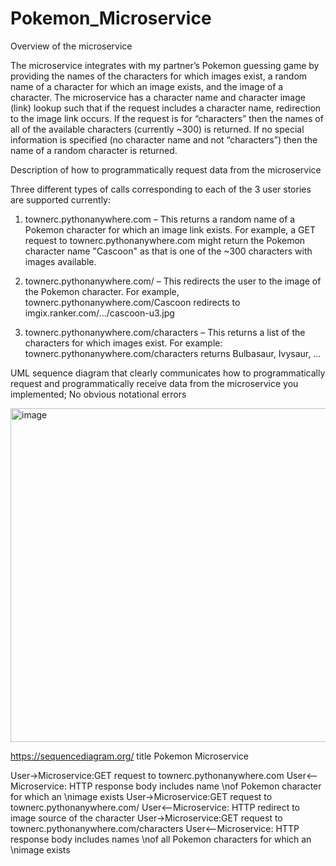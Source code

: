 # Pokemon_Microservice

Overview of the microservice

The microservice integrates with my partner’s Pokemon guessing game by providing the names of the characters for which images exist, a random name of a character for which an image exists, and the image of a character.  The microservice has a character name and character image (link) lookup such that if the request includes a character name, redirection to the image link occurs.  If the request is for “characters” then the names of all of the available characters (currently ~300) is returned.  If no special information is specified (no character name and not “characters”) then the name of a random character is returned.


Description of how to programmatically request data from the microservice

Three different types of calls corresponding to each of the 3 user stories are supported currently:
1.	townerc.pythonanywhere.com – This returns a random name of a Pokemon character for which an image link exists.  For example, a GET request to townerc.pythonanywhere.com might return the Pokemon character name "Cascoon" as that is one of the ~300 characters with images available.
 
2.	townerc.pythonanywhere.com/<name> – This redirects the user to the image of the Pokemon character.  For example, townerc.pythonanywhere.com/Cascoon redirects to imgix.ranker.com/.../cascoon-u3.jpg

3.	townerc.pythonanywhere.com/characters – This returns a list of the characters for which images exist.  For example: townerc.pythonanywhere.com/characters returns Bulbasaur, Ivysaur, ...


UML sequence diagram that clearly communicates how to programmatically request and programmatically receive data from the microservice you implemented; No obvious notational errors

<img width="534" alt="image" src="https://github.com/cptowner/Pokemon_Microservice/assets/3808424/8535720b-49c6-47a6-92b5-8685aeafc205">


https://sequencediagram.org/
title Pokemon Microservice

User->Microservice:GET request to townerc.pythonanywhere.com
User<--Microservice: HTTP response body includes name \nof Pokemon character for which an \nimage exists
User->Microservice:GET request to townerc.pythonanywhere.com/<name>
User<--Microservice: HTTP redirect to image source of the character
User->Microservice:GET request to townerc.pythonanywhere.com/characters
User<--Microservice: HTTP response body includes names \nof all Pokemon characters for which an \nimage exists
